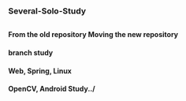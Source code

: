 ### Several-Solo-Study
##
##
##
#### From the old repository Moving the new repository
#### branch study 
#### Web, Spring, Linux
####
####
#### OpenCV, Android Study../
